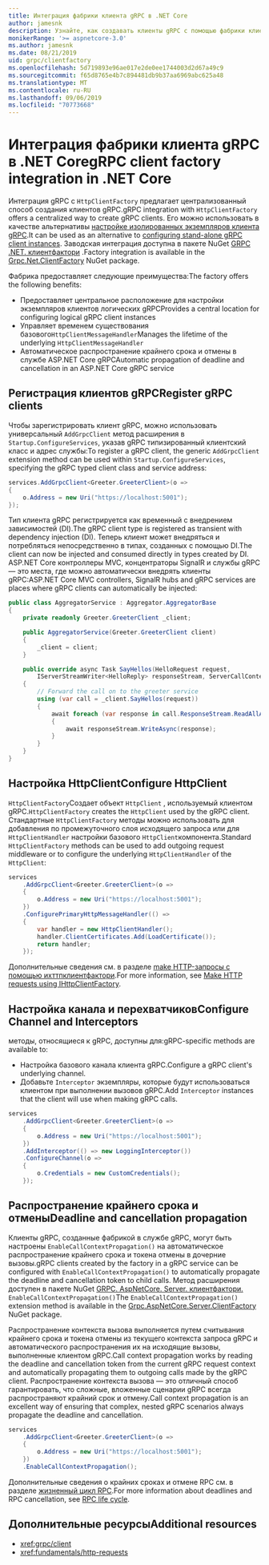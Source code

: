 ```yaml
---
title: Интеграция фабрики клиента gRPC в .NET Core
author: jamesnk
description: Узнайте, как создавать клиенты gRPC с помощью фабрики клиента.
monikerRange: '>= aspnetcore-3.0'
ms.author: jamesnk
ms.date: 08/21/2019
uid: grpc/clientfactory
ms.openlocfilehash: 5d719893e96ae017e2de0ee1744003d2d67a49c9
ms.sourcegitcommit: f65d8765e4b7c894481db9b37aa6969abc625a48
ms.translationtype: MT
ms.contentlocale: ru-RU
ms.lasthandoff: 09/06/2019
ms.locfileid: "70773668"
---
```

# <a name="grpc-client-factory-integration-in-net-core"></a><span data-ttu-id="23b09-103">Интеграция фабрики клиента gRPC в .NET Core</span><span class="sxs-lookup"><span data-stu-id="23b09-103">gRPC client factory integration in .NET Core</span></span>

<span data-ttu-id="23b09-104">Интеграция gRPC с `HttpClientFactory` предлагает централизованный способ создания клиентов gRPC.</span><span class="sxs-lookup"><span data-stu-id="23b09-104">gRPC integration with `HttpClientFactory` offers a centralized way to create gRPC clients.</span></span> <span data-ttu-id="23b09-105">Его можно использовать в качестве альтернативы [настройке изолированных экземпляров клиента gRPC](xref:grpc/client).</span><span class="sxs-lookup"><span data-stu-id="23b09-105">It can be used as an alternative to [configuring stand-alone gRPC client instances](xref:grpc/client).</span></span> <span data-ttu-id="23b09-106">Заводская интеграция доступна в пакете NuGet [GRPC .NET. клиентфактори](https://www.nuget.org/packages/Grpc.Net.ClientFactory) .</span><span class="sxs-lookup"><span data-stu-id="23b09-106">Factory integration is available in the [Grpc.Net.ClientFactory](https://www.nuget.org/packages/Grpc.Net.ClientFactory) NuGet package.</span></span>

<span data-ttu-id="23b09-107">Фабрика предоставляет следующие преимущества:</span><span class="sxs-lookup"><span data-stu-id="23b09-107">The factory offers the following benefits:</span></span>

* <span data-ttu-id="23b09-108">Предоставляет центральное расположение для настройки экземпляров клиентов логических gRPC</span><span class="sxs-lookup"><span data-stu-id="23b09-108">Provides a central location for configuring logical gRPC client instances</span></span>
* <span data-ttu-id="23b09-109">Управляет временем существования базового`HttpClientMessageHandler`</span><span class="sxs-lookup"><span data-stu-id="23b09-109">Manages the lifetime of the underlying `HttpClientMessageHandler`</span></span>
* <span data-ttu-id="23b09-110">Автоматическое распространение крайнего срока и отмены в службе ASP.NET Core gRPC</span><span class="sxs-lookup"><span data-stu-id="23b09-110">Automatic propagation of deadline and cancellation in an ASP.NET Core gRPC service</span></span>

## <a name="register-grpc-clients"></a><span data-ttu-id="23b09-111">Регистрация клиентов gRPC</span><span class="sxs-lookup"><span data-stu-id="23b09-111">Register gRPC clients</span></span>

<span data-ttu-id="23b09-112">Чтобы зарегистрировать клиент gRPC, можно использовать универсальный `AddGrpcClient` метод расширения в `Startup.ConfigureServices`, указав gRPC типизированный клиентский класс и адрес службы:</span><span class="sxs-lookup"><span data-stu-id="23b09-112">To register a gRPC client, the generic `AddGrpcClient` extension method can be used within `Startup.ConfigureServices`, specifying the gRPC typed client class and service address:</span></span>

```csharp
services.AddGrpcClient<Greeter.GreeterClient>(o =>
{
    o.Address = new Uri("https://localhost:5001");
});
```

<span data-ttu-id="23b09-113">Тип клиента gRPC регистрируется как временный с внедрением зависимостей (DI).</span><span class="sxs-lookup"><span data-stu-id="23b09-113">The gRPC client type is registered as transient with dependency injection (DI).</span></span> <span data-ttu-id="23b09-114">Теперь клиент может внедряться и потребляться непосредственно в типах, созданных с помощью DI.</span><span class="sxs-lookup"><span data-stu-id="23b09-114">The client can now be injected and consumed directly in types created by DI.</span></span> <span data-ttu-id="23b09-115">ASP.NET Core контроллеры MVC, концентраторы SignalR и службы gRPC — это места, где можно автоматически внедрять клиенты gRPC:</span><span class="sxs-lookup"><span data-stu-id="23b09-115">ASP.NET Core MVC controllers, SignalR hubs and gRPC services are places where gRPC clients can automatically be injected:</span></span>

```csharp
public class AggregatorService : Aggregator.AggregatorBase
{
    private readonly Greeter.GreeterClient _client;

    public AggregatorService(Greeter.GreeterClient client)
    {
        _client = client;
    }

    public override async Task SayHellos(HelloRequest request,
        IServerStreamWriter<HelloReply> responseStream, ServerCallContext context)
    {
        // Forward the call on to the greeter service
        using (var call = _client.SayHellos(request))
        {
            await foreach (var response in call.ResponseStream.ReadAllAsync())
            {
                await responseStream.WriteAsync(response);
            }
        }
    }
}
```

## <a name="configure-httpclient"></a><span data-ttu-id="23b09-116">Настройка HttpClient</span><span class="sxs-lookup"><span data-stu-id="23b09-116">Configure HttpClient</span></span>

<span data-ttu-id="23b09-117">`HttpClientFactory`Создает объект `HttpClient` , используемый клиентом gRPC.</span><span class="sxs-lookup"><span data-stu-id="23b09-117">`HttpClientFactory` creates the `HttpClient` used by the gRPC client.</span></span> <span data-ttu-id="23b09-118">Стандартные `HttpClientFactory` методы можно использовать для добавления по промежуточного слоя исходящего запроса или для `HttpClientHandler` настройки базового `HttpClient`компонента.</span><span class="sxs-lookup"><span data-stu-id="23b09-118">Standard `HttpClientFactory` methods can be used to add outgoing request middleware or to configure the underlying `HttpClientHandler` of the `HttpClient`:</span></span>

```csharp
services
    .AddGrpcClient<Greeter.GreeterClient>(o =>
    {
        o.Address = new Uri("https://localhost:5001");
    })
    .ConfigurePrimaryHttpMessageHandler(() =>
    {
        var handler = new HttpClientHandler();
        handler.ClientCertificates.Add(LoadCertificate());
        return handler;
    });
```

<span data-ttu-id="23b09-119">Дополнительные сведения см. в разделе [make HTTP-запросы с помощью ихттпклиентфактори](xref:fundamentals/http-requests).</span><span class="sxs-lookup"><span data-stu-id="23b09-119">For more information, see [Make HTTP requests using IHttpClientFactory](xref:fundamentals/http-requests).</span></span>

## <a name="configure-channel-and-interceptors"></a><span data-ttu-id="23b09-120">Настройка канала и перехватчиков</span><span class="sxs-lookup"><span data-stu-id="23b09-120">Configure Channel and Interceptors</span></span>

<span data-ttu-id="23b09-121">методы, относящиеся к gRPC, доступны для:</span><span class="sxs-lookup"><span data-stu-id="23b09-121">gRPC-specific methods are available to:</span></span>

* <span data-ttu-id="23b09-122">Настройка базового канала клиента gRPC.</span><span class="sxs-lookup"><span data-stu-id="23b09-122">Configure a gRPC client's underlying channel.</span></span>
* <span data-ttu-id="23b09-123">Добавьте `Interceptor` экземпляры, которые будут использоваться клиентом при выполнении вызовов gRPC.</span><span class="sxs-lookup"><span data-stu-id="23b09-123">Add `Interceptor` instances that the client will use when making gRPC calls.</span></span>

```csharp
services
    .AddGrpcClient<Greeter.GreeterClient>(o =>
    {
        o.Address = new Uri("https://localhost:5001");
    })
    .AddInterceptor(() => new LoggingInterceptor())
    .ConfigureChannel(o =>
    {
        o.Credentials = new CustomCredentials();
    });
```

## <a name="deadline-and-cancellation-propagation"></a><span data-ttu-id="23b09-124">Распространение крайнего срока и отмены</span><span class="sxs-lookup"><span data-stu-id="23b09-124">Deadline and cancellation propagation</span></span>

<span data-ttu-id="23b09-125">Клиенты gRPC, созданные фабрикой в службе gRPC, могут быть настроены `EnableCallContextPropagation()` на автоматическое распространение крайнего срока и токена отмены в дочерние вызовы.</span><span class="sxs-lookup"><span data-stu-id="23b09-125">gRPC clients created by the factory in a gRPC service can be configured with `EnableCallContextPropagation()` to automatically propagate the deadline and cancellation token to child calls.</span></span> <span data-ttu-id="23b09-126">Метод расширения доступен в пакете NuGet [GRPC. AspNetCore. Server. клиентфактори.](https://www.nuget.org/packages/Grpc.AspNetCore.Server.ClientFactory) `EnableCallContextPropagation()`</span><span class="sxs-lookup"><span data-stu-id="23b09-126">The `EnableCallContextPropagation()` extension method is available in the [Grpc.AspNetCore.Server.ClientFactory](https://www.nuget.org/packages/Grpc.AspNetCore.Server.ClientFactory) NuGet package.</span></span>

<span data-ttu-id="23b09-127">Распространение контекста вызова выполняется путем считывания крайнего срока и токена отмены из текущего контекста запроса gRPC и автоматического распространения их на исходящие вызовы, выполненные клиентом gRPC.</span><span class="sxs-lookup"><span data-stu-id="23b09-127">Call context propagation works by reading the deadline and cancellation token from the current gRPC request context and automatically propagating them to outgoing calls made by the gRPC client.</span></span> <span data-ttu-id="23b09-128">Распространение контекста вызова — это отличный способ гарантировать, что сложные, вложенные сценарии gRPC всегда распространяют крайний срок и отмену.</span><span class="sxs-lookup"><span data-stu-id="23b09-128">Call context propagation is an excellent way of ensuring that complex, nested gRPC scenarios always propagate the deadline and cancellation.</span></span>

```csharp
services
    .AddGrpcClient<Greeter.GreeterClient>(o =>
    {
        o.Address = new Uri("https://localhost:5001");
    })
    .EnableCallContextPropagation();
```

<span data-ttu-id="23b09-129">Дополнительные сведения о крайних сроках и отмене RPC см. в разделе [жизненный цикл RPC](https://www.grpc.io/docs/guides/concepts/#rpc-life-cycle).</span><span class="sxs-lookup"><span data-stu-id="23b09-129">For more information about deadlines and RPC cancellation, see [RPC life cycle](https://www.grpc.io/docs/guides/concepts/#rpc-life-cycle).</span></span>

## <a name="additional-resources"></a><span data-ttu-id="23b09-130">Дополнительные ресурсы</span><span class="sxs-lookup"><span data-stu-id="23b09-130">Additional resources</span></span>

* <xref:grpc/client>
* <xref:fundamentals/http-requests>

